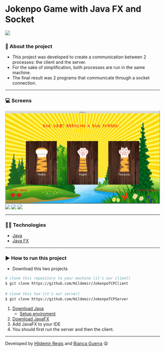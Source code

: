 # Jokenpo Game with Java FX and Socket

<img src= "src/ScreenGIFs/menu.gif">

### 📝 About the project
- This project was developed to create a communication between 2 processes: the client and the server.
- For the sake of simplification, both processes are run in the same machine.
- The final result was 2 programs that communicate through a socket connection.
---
### 💻 Screens
<img src= "src/ScreenGIFs/game.png">

<img src= "src/ScreenGIFs/waitingOpponent.gif">

<img src= "src/ScreenGIFs/winner.gif">

<img src= "src/ScreenGIFs/loser.gif">

---
### 👨‍💻 Technologies
- [Java](https://www.oracle.com/technetwork/pt/java/javase/downloads/index.html)
- [Java FX](https://openjfx.io/)
---
### ▶ How to run this project
- Download this two projects

```bash 
# clone this repository to your machine (it's our client)
$ git clone https://github.com/Hildemir/JokenpoTCPClient

# clone this too (it's our server)
$ git clone https://github.com/Hildemir/JokenpoTCPServer
```

1. [Download Java](https://www.oracle.com/technetwork/pt/java/javase/downloads/index.html)
    - [Setup enviroment](https://www.tutorialspoint.com/java/java_environment_setup.htm)
2.  [Download JavaFX](https://openjfx.io/)
3.  Add JavaFX to your IDE
4.  You should first run the server and then the client.
---
Developed by [Hildemir Regis](https://github.com/Hildemir) and [Bianca Guerra](https://github.com/biawar) 😜